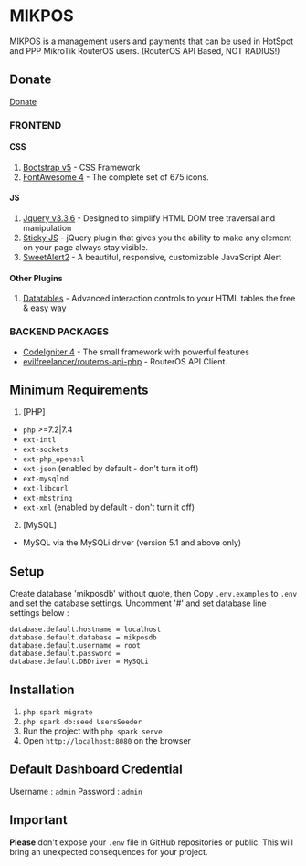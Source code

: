 # MIKPOS

MIKPOS is a management users and payments that can be used in HotSpot and PPP MikroTik RouterOS users.
(RouterOS API Based, NOT RADIUS!)

## Donate

[Donate](https://bit.ly/4fQDgwQ)

### FRONTEND

#### CSS

1. [Bootstrap v5](https://getbootstrap.com/) - CSS Framework
2. [FontAwesome 4](https://fontawesome.com/v4/icons/) - The complete set of 675 icons.

#### JS

1. [Jquery v3.3.6](https://jquery.com/) - Designed to simplify HTML DOM tree traversal and manipulation
2. [Sticky JS](http://stickyjs.com/) - jQuery plugin that gives you the ability to make any element on your page always stay visible.
3. [SweetAlert2](https://sweetalert2.github.io/) - A beautiful, responsive, customizable JavaScript Alert

#### Other Plugins

1. [Datatables](https://datatables.net/) - Advanced interaction controls to your HTML tables the free & easy way

### BACKEND PACKAGES

- [CodeIgniter 4](https://www.codeigniter.com/) - The small framework with powerful features
- [evilfreelancer/routeros-api-php](https://github.com/EvilFreelancer/routeros-api-php) - RouterOS API Client.

## Minimum Requirements

1. [PHP]

- `php` >=7.2|7.4
- `ext-intl`
- `ext-sockets`
- `ext-php_openssl`
- `ext-json` (enabled by default - don't turn it off)
- `ext-mysqlnd`
- `ext-libcurl`
- `ext-mbstring`
- `ext-xml` (enabled by default - don't turn it off)

2. [MySQL]

- MySQL via the MySQLi driver (version 5.1 and above only)

## Setup

Create database 'mikposdb' without quote, then
Copy `.env.examples` to `.env` and set the database settings.
Uncomment '#' and set database line settings below :

```env
database.default.hostname = localhost
database.default.database = mikposdb
database.default.username = root
database.default.password =
database.default.DBDriver = MySQLi
```

## Installation

1. `php spark migrate`
2. `php spark db:seed UsersSeeder`
3. Run the project with `php spark serve`
4. Open `http://localhost:8080` on the browser

## Default Dashboard Credential

Username : `admin`
Password : `admin`

## Important

**Please** don't expose your `.env` file in GitHub repositories or public. This will bring an unexpected consequences for your project.
